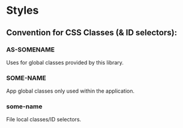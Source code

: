 # Styles

## Convention for CSS Classes (& ID selectors):

### AS-SOMENAME

Uses for global classes provided by this library.

### SOME-NAME

App global classes only used within the application.

### some-name

File local classes/ID selectors.
